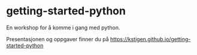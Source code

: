 # getting-started-python

En workshop for å komme i gang med python. 

Presentasjonen og oppgaver finner du på https://kstigen.github.io/getting-started-python
